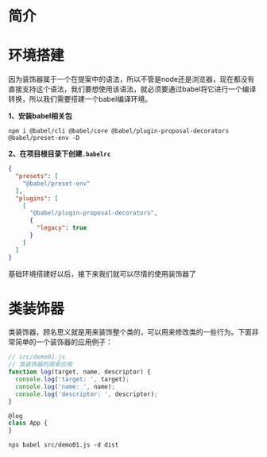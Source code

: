 # 简介





# 环境搭建

因为装饰器属于一个在提案中的语法，所以不管是node还是浏览器，现在都没有直接支持这个语法，我们要想使用该语法，就必须要通过babel将它进行一个编译转换，所以我们需要搭建一个babel编译环境。

**1、安装babel相关包**

```shell
npm i @babel/cli @babel/core @babel/plugin-proposal-decorators @babel/preset-env -D
```

**2、在项目根目录下创建`.babelrc`**

```json
{
  "presets": [
    "@babel/preset-env"
  ],
  "plugins": [
    [
      "@babel/plugin-proposal-decorators",
      {
        "legacy": true
      }
    ]
  ]
}
```

基础环境搭建好以后，接下来我们就可以尽情的使用装饰器了

# **类装饰器**

类装饰器，顾名思义就是用来装饰整个类的，可以用来修改类的一些行为。下面非常简单的一个装饰器的应用例子：

```javascript
// src/demo01.js
// 类装饰器的简单应用
function log(target, name, descriptor) {
  console.log('target: ', target);
  console.log('name: ', name);
  console.log('descriptor: ', descriptor);
}

@log
class App {
}
```

```shell
npx babel src/demo01.js -d dist
```







































